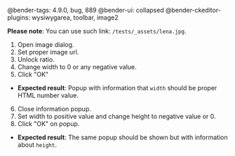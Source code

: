 @bender-tags: 4.9.0, bug, 889
@bender-ui: collapsed
@bender-ckeditor-plugins: wysiwygarea, toolbar, image2

**Please note**: You can use such link: `/tests/_assets/lena.jpg`.

1. Open image dialog.
2. Set proper image url.
3. Unlock ratio.
4. Change width to 0 or any negative value.
5. Click "OK"

* **Expected result**: Popup with information that `width` should be proper HTML number value.

6. Close information popup.
7. Set width to positive value and change height to negative value or 0.
8. Click "OK" on popup.

* **Expected result**: The same popup should be shown but with information about `height`.

